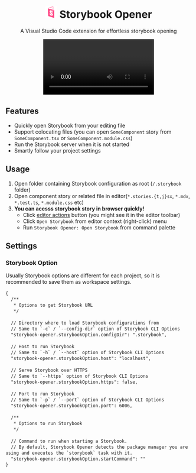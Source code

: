 <div align="center">
  <h1>
    <img src="./assets/icon.png" width="32" height="32" alt="" />
    Storybook Opener
  </h1>
  <p>A Visual Studio Code extension for effortless storybook opening</p>
  <video
    src="https://github.com/ygkn/storybook-opener/assets/14973783/e0b45ad7-042a-45bd-8276-73eaf6998a6e"
  >
    Demo video
</div>

## Features

- Quickly open Storybook from your editing file
- Support colocating files (you can open `SomeComponent` story from `SomeComponent.tsx` or `SomeComponent.module.css`)
- Run the Storybook server when it is not started
- Smartly follow your project settings

## Usage

1. Open folder containing Storybook configuration as root (`/.storybook` folder)
2. Open component story or related file in editor(`*.stories.{t,j}sx`, `*.mdx`, `*.test.ts`, `*.module.css` etc)
3. **You can acesss storybook story in browser quickly!**
   - Click [editor actions](https://code.visualstudio.com/api/ux-guidelines/editor-actions) button (you might see it in the editor toolbar)
   - Click `Open Storybook` from editor context (right-click) menu
   - Run `Storybook Opener: Open Storybook` from command palette

## Settings

### Storybook Option

Usually Storybook options are different for each project, so it is recommended to save them as workspace settings.

```jsonc
{
  /**
   * Options to get Storybook URL
   */

  // Directory where to load Storybook configurations from
  // Same to `-c` / `--config-dir` option of Storybook CLI Options
  "storybook-opener.storybookOption.configDir": ".storybook",

  // Host to run Storybook
  // Same to `-h` / `--host` option of Storybook CLI Options
  "storybook-opener.storybookOption.host": "localhost",

  // Serve Storybook over HTTPS
  // Same to `--https` option of Storybook CLI Options
  "storybook-opener.storybookOption.https": false,

  // Port to run Storybook
  // Same to `-p` / `--port` option of Storybook CLI Options
  "storybook-opener.storybookOption.port": 6006,

  /**
   * Options to run Storybook
   */

  // Command to run when starting a Storybook.
  // By default, Storybook Opener detects the package manager you are using and executes the `storybook` task with it.
  "storybook-opener.storybookOption.startCommand": ""
}
```
